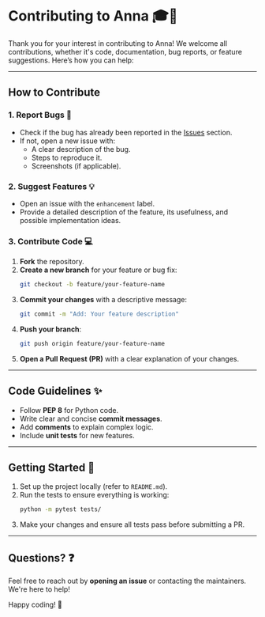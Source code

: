 # Contributing to Anna 🎓🤖

Thank you for your interest in contributing to Anna! We welcome all contributions, whether it's code, documentation, bug reports, or feature suggestions. Here’s how you can help:

---

## How to Contribute

### 1. Report Bugs 🐛
- Check if the bug has already been reported in the [Issues](https://github.com/Mainali1/Ai-Anna/issues) section.
- If not, open a new issue with:
  - A clear description of the bug.
  - Steps to reproduce it.
  - Screenshots (if applicable).

### 2. Suggest Features 💡
- Open an issue with the `enhancement` label.
- Provide a detailed description of the feature, its usefulness, and possible implementation ideas.

### 3. Contribute Code 💻
1. **Fork** the repository.
2. **Create a new branch** for your feature or bug fix:
   ```bash
   git checkout -b feature/your-feature-name
   ```
3. **Commit your changes** with a descriptive message:
   ```bash
   git commit -m "Add: Your feature description"
   ```
4. **Push your branch**:
   ```bash
   git push origin feature/your-feature-name
   ```
5. **Open a Pull Request (PR)** with a clear explanation of your changes.

---

## Code Guidelines ✨
- Follow **PEP 8** for Python code.
- Write clear and concise **commit messages**.
- Add **comments** to explain complex logic.
- Include **unit tests** for new features.

---

## Getting Started 🚀
1. Set up the project locally (refer to `README.md`).
2. Run the tests to ensure everything is working:
   ```bash
   python -m pytest tests/
   ```
3. Make your changes and ensure all tests pass before submitting a PR.

---

## Questions? ❓
Feel free to reach out by **opening an issue** or contacting the maintainers. We're here to help!

Happy coding! 🚀